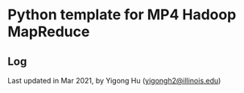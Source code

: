 # Python template for MP4 Hadoop MapReduce

## Log 
Last updated in Mar 2021, by Yigong Hu (yigongh2@illinois.edu)
